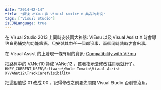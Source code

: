 ```yaml
---
date: "2014-02-14"
title: "解決 ViEmu 與 Visual Assist X 共存的衝突"
tags: ["Visual Studio"]
isCJKLanguage: true
---
```


在 Visual Studio 2013 上同時安裝兩大神器: ViEmu 以及 Visual Assist X 時會導致自動補完的功能癱瘓。只安裝其中任一個都沒事，兩個同時裝時才會出事。

在 Visual Assist 的上發現一條有用的資訊:
[Compatibility with ViEmu](http://support.wholetomato.com/default.asp?W271)

把路徑中的 VANet10 換成 VANet12 ，照著指示去修改註冊表就行了。
`HKEY_CURRENT_USER\Software\Whole Tomato\Visual Assist X\VANet12\TrackCaretVisibility`

把這個值從 01 改成 00 ，記得修改之前要先關閉 Visual Studio 否則會沒用。

